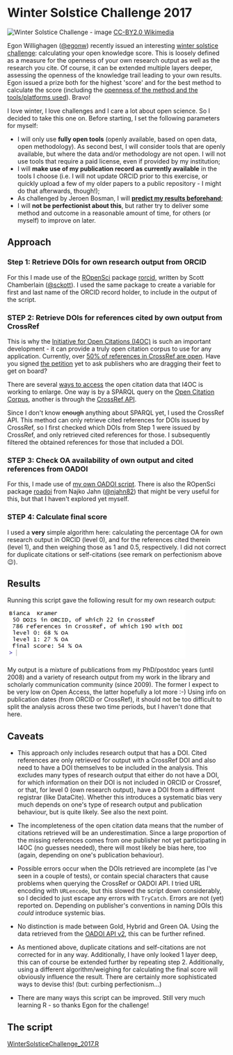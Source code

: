 # Winter Solstice Challenge 2017

![Winter Solstice Challenge - image](https://upload.wikimedia.org/wikipedia/commons/thumb/0/0e/Robert_Snache_-_Spirithands.net_-_Winter_Solstice_Lunar_Eclipse_Startrails_%28by%29.jpg/160px-Robert_Snache_-_Spirithands.net_-_Winter_Solstice_Lunar_Eclipse_Startrails_%28by%29.jpg)
[CC-BY2.0 Wikimedia](https://commons.wikimedia.org/wiki/File:Robert_Snache_-_Spirithands.net_-_Winter_Solstice_Lunar_Eclipse_Startrails_(by).jpg)

Egon Willighagen ([@egonw](https://github.com/egonw)) recently issued an interesting [winter solstice challenge](http://chem-bla-ics.blogspot.nl/2017/11/winter-solstice-challenge-what-is-your.html): calculating your open knowledge score. This is loosely defined as a measure for the openness of your own research output as well as the research you cite. Of course, it can be extended multiple layers deeper, assessing the openness of the knowledge trail leading to your own results. Egon issued a prize both for the highest 'score' and for the best method to calculate the score (including the [openness of the method and the tools/platforms used](https://twitter.com/MsPhelps/status/935180455334334473)). Bravo!


I love winter, I love challenges and I care a lot about open science. So I decided to take this one on. Before starting, I set the following parameters for myself:

- I will only use **fully open tools** (openly available, based on open data, open methodology). As second best, I will consider tools that are openly available, but where the data and/or methodology are not open. I will not use tools that require a paid license, even if provided by my institution;
- I will **make use of my publication record as currently available** in the tools I choose (i.e. I will not update ORCID prior to this exercise, or quickly upload a few of my older papers to a public repository - I might do that afterwards, though!);
- As challenged by Jeroen Bosman, I will **[predict my results beforehand](https://twitter.com/MsPhelps/status/940659850543030273)**;
- I will **not be perfectionist about this**, but rather try to deliver some method and outcome in a reasonable amount of time, for others (or myself) to improve on later.

## Approach

### Step 1: Retrieve DOIs for own research output from ORCID
For this I made use of the [ROpenSci](https://ropensci.org/) package [rorcid](https://github.com/ropensci/rorcid), written by Scott Chamberlain ([@sckott](https://github.com/sckott)). 
I used the same package to create a variable for first and last name of the ORCID record holder, to include in the output of the script.  

### STEP 2: Retrieve DOIs for references cited by own output from CrossRef
This is why the [Initiative for Open Citations (I4OC)](https://i4oc.org) is such an important development - it can provide a truly open citation corpus to use for any application.  Currently, over [50% of references in CrossRef are open](https://twitter.com/i4oc_org/status/934103494323138560). Have you signed [the petition](http://issi-society.org/open-citations-letter) yet to ask publishers who are dragging their feet to get on board?

There are several [ways to access](https://i4oc.org/#headingThree) the open citation data that I4OC is working to enlarge. One way is by a SPARQL query on the [Open Citation Corpus](http://opencitations.net/), another is through the [CrossRef API](https://github.com/CrossRef/rest-api-doc). 

Since I don't know ~~enough~~ anything about SPARQL yet, I used the CrossRef API. This method can only retrieve cited references for DOIs issued by CrossRef, so I first checked which DOIs from Step 1 were issued by CrossRef, and only retrieved cited references for those. I subsequently filtered the obtained references for those that included a DOI. 

### STEP 3: Check OA availability of own output and cited references from OADOI
For this, I made use of [my own OADOI script](https://github.com/bmkramer/OADOI_API_R). There is also the ROpenSci package [roadoi](https://github.com/ropensci/roadoi) from Najko Jahn ([@njahn82](https://github.com/njahn82)) that might be very useful for this, but that I haven't explored yet myself.  

### STEP 4: Calculate final score
I used a **very** simple algorithm here: calculating the percentage OA for own research output in ORCID (level 0), and for the references cited therein (level 1), and then weighing those as 1 and 0.5, respectively. I did not correct for duplicate citations or self-citations (see remark on perfectionism above :wink:).


## Results

Running this script gave the following result for my own research output:

![Result Winter Solstice Challenge](/Winter%20Solstice%20Challenge.jpg)

My output is a mixture of publications from my PhD/postdoc years (until 2008) and a variety of research output from my work in the library and scholarly communication community (since 2009). The former I expect to be very low on Open Access, the latter hopefully a lot more :-) Using info on publication dates (from ORCID or CrossRef), it should not be too difficult to split the analysis across these two time periods, but I haven't done that here.

## Caveats

- This approach only includes research output that has a DOI. Cited references are only retrieved for output with a CrossRef DOI and also need to have a DOI themselves to be included in the analysis. This excludes many types of research output that either do not have a DOI, for which information on their DOI is not included in ORCID or Crossref, or that, for level 0 (own research output), have a DOI from a different registrar (like DataCite). Whether this introduces a systematic bias very much depends on one's type of research output and publication behaviour, but is quite likely. See also the next point. 

- The incompleteness of the open citation data means that the number of citations retrieved will be an underestimation. Since a large proportion of the missing references comes from one publisher not yet participating in I4OC (no guesses needed), there will most likely be bias here, too (again, depending on one's publication behaviour). 

- Possible errors occur when the DOIs retrieved are incomplete (as I've seen in a couple of tests), or contain special characters that cause problems when querying the CrossRef or OADOI API. I tried URL encoding with `URLencode`, but this slowed the script down considerably, so I decided to just escape any errors with `TryCatch`. Errors are not (yet) reported on. Depending on publisher's conventions in naming DOIs this *could* introduce systemic bias. 

- No distinction is made between Gold, Hybrid and Green OA. Using the data retrieved from the [OADOI API v2](https://oadoi.org/api/v2), this can be further refined. 

- As mentioned above, duplicate citations and self-citations are not corrected for in any way. Additionally, I have only looked 1 layer deep, this can of course be extended further by repeating step 2. Additionally, using a different algorithm/weighing for calculating the final score will obviously influence the result. There are certainly more sophisticated ways to devise this! (but: curbing perfectionism...)

- There are many ways this script can be improved. Still very much learning R - so thanks Egon for the challenge! 

## The script
[WinterSolsticeChallenge_2017.R](https://github.com/bmkramer/WinterSolsticeChallenge2017/blob/master/WinterSolsticeChallenge_2017.R)
